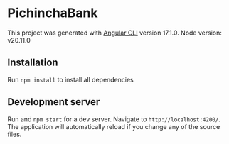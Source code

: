 # PichinchaBank

This project was generated with [Angular CLI](https://github.com/angular/angular-cli) version 17.1.0.
Node version: v20.11.0

## Installation

Run `npm install` to install all dependencies

## Development server

Run and `npm start` for a dev server. Navigate to `http://localhost:4200/`. The application will automatically reload if you change any of the source files.
